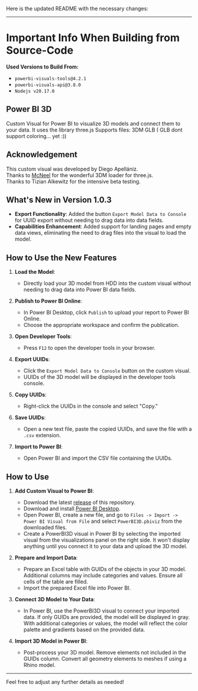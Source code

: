 Here is the updated README with the necessary changes:

---

# Important Info When Building from Source-Code

**Used Versions to Build From:**
- `powerbi-visuals-tools@4.2.1`
- `powerbi-visuals-api@3.8.0`
- `Nodejs v20.17.0`

## Power BI 3D

Custom Visual for Power BI to visualize 3D models and connect them to your data. It uses the library three.js
Supports files:
3DM 
GLB ( GLB dont support coloring... yet :))


## Acknowledgement

This custom visual was developed by Diego Apellániz.<br />
Thanks to [McNeel](https://discourse.mcneel.com/t/3dmloader-for-three-js/107702) for the wonderful 3DM loader for three.js.<br />
Thanks to Tizian Alkewitz for the intensive beta testing.

## What's New in Version 1.0.3

- **Export Functionality**: Added the button `Export Model Data to Console` for UUID export without needing to drag data into data fields.
- **Capabilities Enhancement**: Added support for landing pages and empty data views, eliminating the need to drag files into the visual to load the model.

## How to Use the New Features

1. **Load the Model**:
   - Directly load your 3D model from HDD into the custom visual without needing to drag data into Power BI data fields.

2. **Publish to Power BI Online**:
   - In Power BI Desktop, click `Publish` to upload your report to Power BI Online.
   - Choose the appropriate workspace and confirm the publication.

3. **Open Developer Tools**:
   - Press `F12` to open the developer tools in your browser.

4. **Export UUIDs**:
   - Click the `Export Model Data to Console` button on the custom visual.
   - UUIDs of the 3D model will be displayed in the developer tools console.

5. **Copy UUIDs**:
   - Right-click the UUIDs in the console and select "Copy."

6. **Save UUIDs**:
   - Open a new text file, paste the copied UUIDs, and save the file with a `.csv` extension.

7. **Import to Power BI**:
   - Open Power BI and import the CSV file containing the UUIDs.

## How to Use

1. **Add Custom Visual to Power BI**:
   - Download the latest [release](https://github.com/diego-apellaniz/PowerBI3D/releases) of this repository.
   - Download and install [Power BI Desktop](https://www.microsoft.com/store/productId/9NTXR16HNW1T).
   - Open Power BI, create a new file, and go to `Files -> Import -> Power BI Visual from File` and select `PowerBI3D.pbiviz` from the downloaded files.
   - Create a PowerBI3D visual in Power BI by selecting the imported visual from the visualizations panel on the right side. It won't display anything until you connect it to your data and upload the 3D model.

2. **Prepare and Import Data**:
   - Prepare an Excel table with GUIDs of the objects in your 3D model. Additional columns may include categories and values. Ensure all cells of the table are filled.
   - Import the prepared Excel file into Power BI.

3. **Connect 3D Model to Your Data**:
   - In Power BI, use the PowerBI3D visual to connect your imported data. If only GUIDs are provided, the model will be displayed in gray. With additional categories or values, the model will reflect the color palette and gradients based on the provided data.

4. **Import 3D Model in Power BI**:
   - Post-process your 3D model. Remove elements not included in the GUIDs column. Convert all geometry elements to meshes if using a Rhino model.

---

Feel free to adjust any further details as needed!
